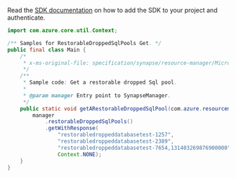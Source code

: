 Read the [SDK documentation](https://github.com/Azure/azure-sdk-for-java/blob/azure-resourcemanager-synapse_1.0.0-beta.5/sdk/synapse/azure-resourcemanager-synapse/README.md) on how to add the SDK to your project and authenticate.

```java
import com.azure.core.util.Context;

/** Samples for RestorableDroppedSqlPools Get. */
public final class Main {
    /*
     * x-ms-original-file: specification/synapse/resource-manager/Microsoft.Synapse/stable/2021-06-01/examples/RestorableDroppedSqlPoolGet.json
     */
    /**
     * Sample code: Get a restorable dropped Sql pool.
     *
     * @param manager Entry point to SynapseManager.
     */
    public static void getARestorableDroppedSqlPool(com.azure.resourcemanager.synapse.SynapseManager manager) {
        manager
            .restorableDroppedSqlPools()
            .getWithResponse(
                "restorabledroppeddatabasetest-1257",
                "restorabledroppeddatabasetest-2389",
                "restorabledroppeddatabasetest-7654,131403269876900000",
                Context.NONE);
    }
}
```
